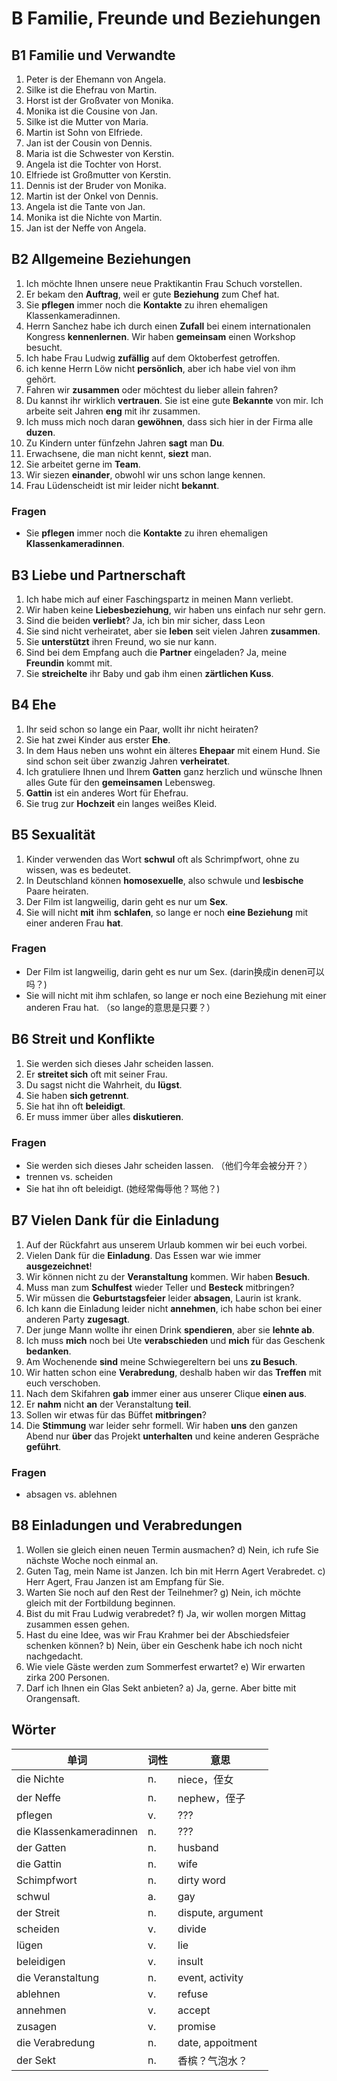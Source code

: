 # B Familie, Freunde und Beziehungen

## B1 Familie und Verwandte
1. Peter is der Ehemann von Angela.
2. Silke ist die Ehefrau von Martin.
3. Horst ist der Großvater von Monika.
4. Monika ist die Cousine von Jan.
5. Silke ist die Mutter von Maria.
6. Martin ist Sohn von Elfriede.
7. Jan ist der Cousin von Dennis.
8. Maria ist die Schwester von Kerstin.
9. Angela ist die Tochter von Horst.
10. Elfriede ist Großmutter von Kerstin.
11. Dennis ist der Bruder von Monika.
12. Martin ist der Onkel von Dennis.
13. Angela ist die Tante von Jan.
14. Monika ist die Nichte von Martin.
15. Jan ist der Neffe von Angela.

## B2 Allgemeine Beziehungen
1. Ich möchte Ihnen unsere neue Praktikantin Frau Schuch vorstellen.
2. Er bekam den **Auftrag**, weil er gute **Beziehung** zum Chef hat.
3. Sie **pflegen** immer noch die **Kontakte** zu ihren ehemaligen Klassenkameradinnen.
4. Herrn Sanchez habe ich durch einen **Zufall** bei einem internationalen Kongress **kennenlernen**. Wir haben **gemeinsam** einen Workshop besucht.
5. Ich habe Frau Ludwig **zufällig** auf dem Oktoberfest getroffen.
6. ich kenne Herrn Löw nicht **persönlich**, aber ich habe viel von ihm gehört.
7. Fahren wir **zusammen** oder möchtest du lieber allein fahren?
8. Du kannst ihr wirklich **vertrauen**. Sie ist eine gute **Bekannte** von mir. Ich arbeite seit Jahren **eng** mit ihr zusammen.
9. Ich muss mich noch daran **gewöhnen**, dass sich hier in der Firma alle **duzen**.
10. Zu Kindern unter fünfzehn Jahren **sagt** man **Du**.
11. Erwachsene, die man nicht kennt, **siezt** man.
12. Sie arbeitet gerne im **Team**.
13. Wir siezen **einander**, obwohl wir uns schon lange kennen.
14. Frau Lüdenscheidt ist mir leider nicht **bekannt**.

### Fragen
* Sie **pflegen** immer noch die **Kontakte** zu ihren ehemaligen **Klassenkameradinnen**.

## B3 Liebe und Partnerschaft
1. Ich habe mich auf einer Faschingspartz in meinen Mann verliebt.
2. Wir haben keine **Liebesbeziehung**, wir haben uns einfach nur sehr gern.
3. Sind die beiden **verliebt**? Ja, ich bin mir sicher, dass Leon 
4. Sie sind nicht verheiratet, aber sie **leben** seit vielen Jahren **zusammen**.
5. Sie **unterstützt** ihren Freund, wo sie nur kann.
6. Sind bei dem Empfang auch die **Partner** eingeladen? Ja, meine **Freundin** kommt mit.
7. Sie **streichelte** ihr Baby und gab ihm einen **zärtlichen Kuss**.

## B4 Ehe
1. Ihr seid schon so lange ein Paar, wollt ihr nicht heiraten?
2. Sie hat zwei Kinder aus erster **Ehe**.
3. In dem Haus neben uns wohnt ein älteres **Ehepaar** mit einem Hund. Sie sind schon seit über zwanzig Jahren **verheiratet**.
4. Ich gratuliere Ihnen und Ihrem **Gatten** ganz herzlich und wünsche Ihnen alles Gute für den **gemeinsamen** Lebensweg.
5. **Gattin** ist ein anderes Wort für Ehefrau.
6. Sie trug zur **Hochzeit** ein langes weißes Kleid.

## B5 Sexualität
1. Kinder verwenden das Wort **schwul** oft als Schrimpfwort, ohne zu wissen, was es bedeutet.
2. In Deutschland können **homosexuelle**, also schwule und **lesbische** Paare heiraten.
3. Der Film ist langweilig, darin geht es nur um **Sex**.
4. Sie will nicht **mit** ihm **schlafen**, so lange er noch **eine Beziehung** mit einer anderen Frau **hat**.

### Fragen
* Der Film ist langweilig, darin geht es nur um Sex. (darin换成in denen可以吗？)
* Sie will nicht mit ihm schlafen, so lange er noch eine Beziehung mit einer anderen Frau hat. （so lange的意思是只要？）

## B6 Streit und Konflikte
1. Sie werden sich dieses Jahr scheiden lassen.
2. Er **streitet sich** oft mit seiner Frau.
3. Du sagst nicht die Wahrheit, du **lügst**.
4. Sie haben **sich getrennt**.
5. Sie hat ihn oft **beleidigt**.
6. Er muss immer über alles **diskutieren**.

### Fragen
* Sie werden sich dieses Jahr scheiden lassen. （他们今年会被分开？）
* trennen vs. scheiden
* Sie hat ihn oft beleidigt. (她经常侮辱他？骂他？)

## B7 Vielen Dank für die Einladung
1. Auf der Rückfahrt aus unserem Urlaub kommen wir bei euch vorbei.
2. Vielen Dank für die **Einladung**. Das Essen war wie immer **ausgezeichnet**!
3. Wir können nicht zu der **Veranstaltung** kommen. Wir haben **Besuch**.
4. Muss man zum **Schulfest** wieder Teller und **Besteck** mitbringen?
5. Wir müssen die **Geburtstagsfeier** leider **absagen**, Laurin ist krank.
6. Ich kann die Einladung leider nicht **annehmen**, ich habe schon bei einer anderen Party **zugesagt**.
7. Der junge Mann wollte ihr einen Drink **spendieren**, aber sie **lehnte ab**.
8. Ich muss **mich** noch bei Ute **verabschieden** und **mich** für das Geschenk **bedanken**.
9. Am Wochenende **sind** meine Schwiegereltern bei uns **zu Besuch**.
10. Wir hatten schon eine **Verabredung**, deshalb haben wir das **Treffen** mit euch verschoben.
11. Nach dem Skifahren **gab** immer einer aus unserer Clique **einen aus**.
12. Er **nahm** nicht **an** der Veranstaltung **teil**.
13. Sollen wir etwas für das Büffet **mitbringen**?
14. Die **Stimmung** war leider sehr formell. Wir haben **uns** den ganzen Abend nur **über** das Projekt **unterhalten** und keine anderen Gespräche **geführt**.

### Fragen
* absagen vs. ablehnen

## B8 Einladungen und Verabredungen
1. Wollen sie gleich einen neuen Termin ausmachen? d) Nein, ich rufe Sie nächste Woche noch einmal an.
2. Guten Tag, mein Name ist Janzen. Ich bin mit Herrn Agert Verabredet. c) Herr Agert, Frau Janzen ist am Empfang für Sie.
3. Warten Sie noch auf den Rest der Teilnehmer? g) Nein, ich möchte gleich mit der Fortbildung beginnen.
4. Bist du mit Frau Ludwig verabredet? f) Ja, wir wollen morgen Mittag zusammen essen gehen.
5. Hast du eine Idee, was wir Frau Krahmer bei der Abschiedsfeier schenken können? b) Nein, über ein Geschenk habe ich noch nicht nachgedacht.
6. Wie viele Gäste werden zum Sommerfest erwartet? e) Wir erwarten zirka 200 Personen.
7. Darf ich Ihnen ein Glas Sekt anbieten? a) Ja, gerne. Aber bitte mit Orangensaft.

## Wörter
| 单词 | 词性 | 意思 |
| --- | --- | --- |
| die Nichte | n.| niece，侄女 |
| der Neffe | n.| nephew，侄子 |
| pflegen | v.| ??? |
| die Klassenkameradinnen | n.| ??? |
| der Gatten | n.| husband |
| die Gattin | n.| wife |
| Schimpfwort | n.| dirty word |
| schwul | a.| gay |
| der Streit | n.| dispute, argument |
| scheiden | v.| divide |
| lügen | v.| lie |
| beleidigen | v.| insult |
| die Veranstaltung | n.| event, activity |
| ablehnen | v.| refuse |
| annehmen | v.| accept |
| zusagen | v.| promise |
| die Verabredung | n.| date, appoitment |
| der Sekt | n.| 香槟？气泡水？ |




